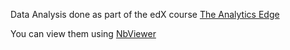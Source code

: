 Data Analysis done as part of the edX course [The Analytics Edge](https://courses.edx.org/courses/MITx/15.071x/1T2014/info)

You can view them using [NbViewer]()